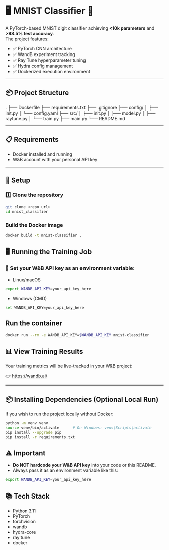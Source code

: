 # 🖥️ MNIST Classifier 🚀

A PyTorch-based MNIST digit classifier achieving **<10k parameters** and **>98.5% test accuracy**.  
The project features:
- ✅ PyTorch CNN architecture
- ✅ WandB experiment tracking
- ✅ Ray Tune hyperparameter tuning
- ✅ Hydra config management
- ✅ Dockerized execution environment

---

## 📦 Project Structure
.
├── Dockerfile
├── requirements.txt
├── .gitignore
├── config/
│ ├── init.py
│ └── config.yaml
├── src/
│ ├── init.py
│ ├── model.py
│ ├── raytune.py
│ └── train.py
├── main.py
└── README.md


---

## 📋 Requirements

- Docker installed and running
- W&B account with your personal API key

---

## 🔧 Setup

### 1️⃣ Clone the repository

```bash
git clone <repo_url>
cd mnist_classifier
```

### Build the Docker image
```bash
docker build -t mnist-classifier .
```

## 🖥️ Running the Training Job
### 🚨 Set your W&B API key as an environment variable:

- Linux/macOS
```bash
export WANDB_API_KEY=your_api_key_here
```

- Windows (CMD)
```bash 
set WANDB_API_KEY=your_api_key_here
```

## Run the container 
```bash
docker run --rm -e WANDB_API_KEY=$WANDB_API_KEY mnist-classifier
```

## 📊 View Training Results

Your training metrics will be live-tracked in your W&B project:

👉 https://wandb.ai/

---

## 📦 Installing Dependencies (Optional Local Run)

If you wish to run the project locally without Docker:

```bash
python -m venv venv
source venv/bin/activate      # On Windows: venv\Scripts\activate
pip install --upgrade pip
pip install -r requirements.txt
```

## ⚠️ Important

- **Do NOT hardcode your W&B API key** into your code or this README.
- Always pass it as an environment variable like this:

```bash
export WANDB_API_KEY=your_api_key_here
```

## 📚 Tech Stack
- Python 3.11
- PyTorch
- torchvision
- wandb
- hydra-core
- ray tune
- docker


 
